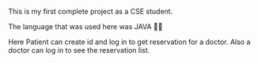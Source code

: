 This is my first complete project as a CSE student.

The language that was used here was JAVA 🧑‍💻

Here Patient can create id and log in to get reservation for a doctor.
Also a doctor can log in to see the reservation list.
